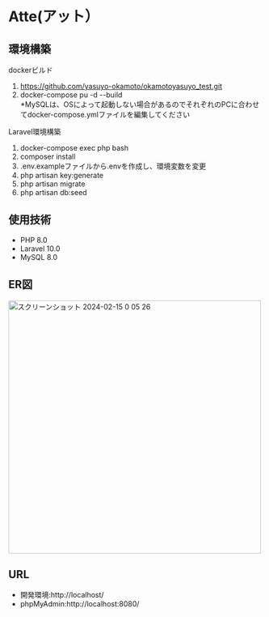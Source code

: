 # Atte(アット）

## 環境構築
  
dockerビルド　 
  
1. https://github.com/yasuyo-okamoto/okamotoyasuyo_test.git  
2. docker-compose pu -d --build  
*MySQLは、OSによって起動しない場合があるのでそれぞれのPCに合わせてdocker-compose.ymlファイルを編集してください  

Laravel環境構築  

1. docker-compose exec php bash  
2. composer install  
3. .env.exampleファイルから.envを作成し、環境変数を変更  
4. php artisan key:generate  
5. php artisan migrate  
6. php artisan db:seed  

## 使用技術  

* PHP 8.0  
* Laravel 10.0  
* MySQL 8.0

## ER図  

<img width="500" alt="スクリーンショット 2024-02-15 0 05 26" src="https://github.com/yasuyo-okamoto/okamotoyasuyo_test/assets/147665983/c332e0d6-0231-4e0d-b1fe-88e79bb7c1eb">


## URL  

* 開発環境:http://localhost/  
* phpMyAdmin:http://localhost:8080/  
